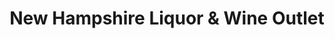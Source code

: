 ---
title: "New Hampshire Liquor & Wine Outlet"
url: /conway/new-hampshire-liquor-and-wine-outlet/
shop: alcohol
---